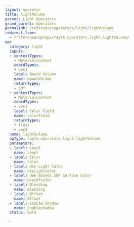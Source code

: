```yaml
---
layout: operator
title: lightVolume
parent: Light Operators
grand_parent: Operators
permalink: /reference/operators/light/lightVolume
redirect_from:
  - /reference/opType/raytk.operators.light.lightVolume/
op:
  category: light
  inputs:
  - contextTypes:
    - MaterialContext
    coordTypes:
    - vec3
    label: Bound Volume
    name: boundVolume
    returnTypes:
    - Sdf
  - contextTypes:
    - MaterialContext
    coordTypes:
    - vec3
    label: Color Field
    name: colorField
    returnTypes:
    - float
    - vec4
  name: lightVolume
  opType: raytk.operators.light.lightVolume
  parameters:
  - label: Level
    name: Level
  - label: Color
    name: Color
  - label: Use Light Color
    name: Uselightcolor
  - label: Use Bounds SDF Surface Color
    name: Usesdfcolor
  - label: Blending
    name: Blending
  - label: Offset
    name: Offset
  - label: Enable Shadow
    name: Enableshadow
  status: beta

---
```

